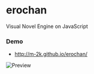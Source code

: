 # erochan
Visual Novel Engine on JavaScript

### Demo
* http://m-2k.github.io/erochan/

![Preview](https://pp.vk.me/c630427/v630427091/23112/GZdP1Ovby-w.jpg)
